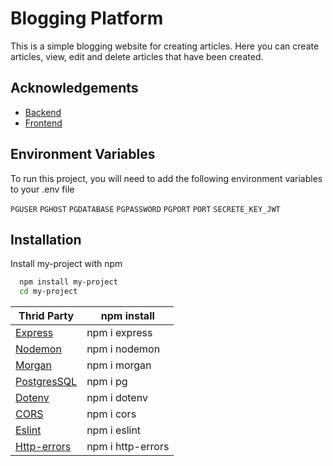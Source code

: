 
# Blogging Platform

This is a simple blogging website for creating articles. Here you can create articles, view, edit and delete articles that have been created.


## Acknowledgements

 - [Backend](https://github.com/msuryasyahruli/BE-blogging-app.git)
 - [Frontend](https://github.com/msuryasyahruli/FE-blogging-app.git)



## Environment Variables

To run this project, you will need to add the following environment variables to your .env file

`PGUSER`
`PGHOST`
`PGDATABASE`
`PGPASSWORD`
`PGPORT`
`PORT`
`SECRETE_KEY_JWT`


## Installation

Install my-project with npm

```bash
  npm install my-project
  cd my-project
```
    
| Thrid Party   | npm install       |
| ------------- | ----------------- |
| [Express]     | npm i express     |
| [Nodemon]     | npm i nodemon     |
| [Morgan]      | npm i morgan      |
| [PostgresSQL] | npm i pg          |
| [Dotenv]      | npm i dotenv      |
| [CORS]        | npm i cors        |
| [Eslint]      | npm i eslint      |
| [Http-errors] | npm i http-errors |

[express]: http://expressjs.com
[Nodemon]: https://www.npmjs.com/package/nodemon
[Morgan]: https://www.npmjs.com/package/morgan
[PostgresSQL]: https://node-postgres.com
[Dotenv]: https://www.npmjs.com/package/dotenv
[CORS]: https://www.npmjs.com/package/cors
[Eslint]: https://eslint.org
[Http-errors]: https://www.npmjs.com/package/http-errors